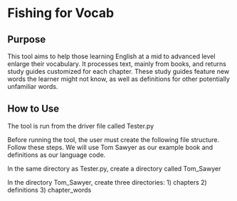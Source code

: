# Fishing for Vocab

## Purpose
This tool aims to help those learning English at a mid to advanced level enlarge their vocabulary. It processes text, mainly from books, and returns study guides customized for each chapter. These study guides feature new words the learner might not know, as well as definitions for other potentially unfamiliar words.

## How to Use
The tool is run from the driver file called <addr>Tester.py</addr>

Before running the tool, the user must create the following file structure. Follow these steps. We will use Tom Sawyer as our example book and definitions as our language code.

In the same directory as Tester.py, create a directory called Tom_Sawyer

In the directory Tom_Sawyer, create three directories: 1) chapters 2) definitions 3) chapter_words

